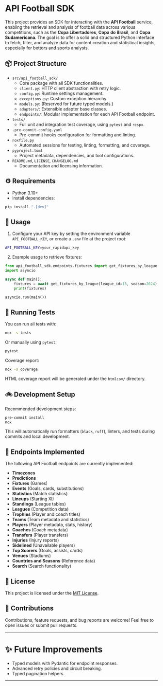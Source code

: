 # API Football SDK

This project provides an SDK for interacting with the **API Football** service, enabling the retrieval and analysis of football data across various competitions, such as the **Copa Libertadores**, **Copa do Brasil**, and **Copa Sudamericana**.
The goal is to offer a solid and structured Python interface to fetch, filter, and analyze data for content creation and statistical insights, especially for bettors and sports analysts.

## 📦 Project Structure

- `src/api_football_sdk/`
  - Core package with all SDK functionalities.
  - `client.py`: HTTP client abstraction with retry logic.
  - `config.py`: Runtime settings management.
  - `exceptions.py`: Custom exception hierarchy.
  - `models.py`: (Reserved for future typed models.)
  - `adapters/`: Extensible adapter base classes.
  - `endpoints/`: Modular implementation for each API Football endpoint.
- `tests/`
  - Full unit and integration test coverage, using `pytest` and `respx`.
- `.pre-commit-config.yaml`
  - Pre-commit hooks configuration for formatting and linting.
- `noxfile.py`
  - Automated sessions for testing, linting, formatting, and coverage.
- `pyproject.toml`
  - Project metadata, dependencies, and tool configurations.
- `README.md`, `LICENSE`, `CHANGELOG.md`
  - Documentation and licensing information.

## ⚙️ Requirements

- Python 3.10+
- Install dependencies:

```bash
pip install ".[dev]"
```

## 🚀 Usage

1. Configure your API key by setting the environment variable `API_FOOTBALL_KEY`, or create a `.env` file at the project root:

```bash
API_FOOTBALL_KEY=your_rapidapi_key
```

2. Example usage to retrieve fixtures:

```python
from api_football_sdk.endpoints.fixtures import get_fixtures_by_league
import asyncio

async def main():
    fixtures = await get_fixtures_by_league(league_id=13, season=2024)
    print(fixtures)

asyncio.run(main())
```

## 🧪 Running Tests

You can run all tests with:

```bash
nox -s tests
```

Or manually using `pytest`:

```bash
pytest
```

Coverage report:

```bash
nox -s coverage
```

HTML coverage report will be generated under the `htmlcov/` directory.

## 🚲 Development Setup

Recommended development steps:

```bash
pre-commit install
nox
```

This will automatically run formatters (`black`, `ruff`), linters, and tests during commits and local development.

## 👢 Endpoints Implemented

The following API Football endpoints are currently implemented:

- **Timezones**
- **Predictions**
- **Fixtures** (Games)
- **Events** (Goals, cards, substitutions)
- **Statistics** (Match statistics)
- **Lineups** (Starting XI)
- **Standings** (League tables)
- **Leagues** (Competition data)
- **Trophies** (Player and coach titles)
- **Teams** (Team metadata and statistics)
- **Players** (Player metadata, stats, history)
- **Coaches** (Coach metadata)
- **Transfers** (Player transfers)
- **Injuries** (Injury reports)
- **Sidelined** (Unavailable players)
- **Top Scorers** (Goals, assists, cards)
- **Venues** (Stadiums)
- **Countries and Seasons** (Reference data)
- **Search** (Search functionality)

## 📄 License

This project is licensed under the [MIT License](LICENSE).

## 📢 Contributions

Contributions, feature requests, and bug reports are welcome! Feel free to open issues or submit pull requests.

---

# ✨ Future Improvements

- Typed models with Pydantic for endpoint responses.
- Advanced retry policies and circuit breaking.
- Typed pagination helpers.

---
